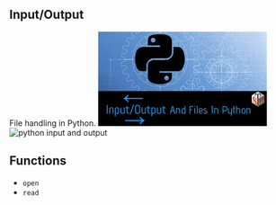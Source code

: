 ## Input/Output
File handling in Python.
<img src="pythonINandOUT.jpeg" />
![python input and output](/pythonINandOUT.jpeg)
 

## Functions
* `open`
* `read`

